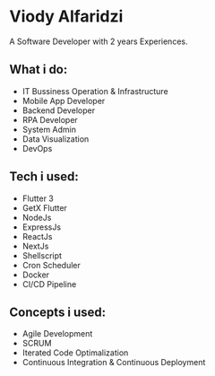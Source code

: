 # Viody Alfaridzi
A Software Developer with 2 years Experiences.

## What i do:
- IT Bussiness Operation & Infrastructure
- Mobile App Developer
- Backend Developer
- RPA Developer
- System Admin
- Data Visualization
- DevOps

## Tech i used:
- Flutter 3
- GetX Flutter
- NodeJs
- ExpressJs
- ReactJs
- NextJs
- Shellscript
- Cron Scheduler
- Docker
- CI/CD Pipeline

## Concepts i used:
- Agile Development
- SCRUM
- Iterated Code Optimalization
- Continuous Integration & Continuous Deployment

